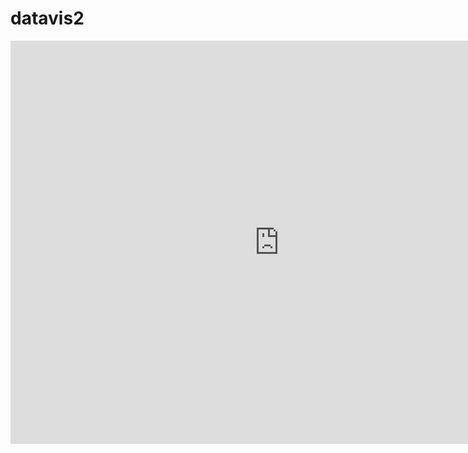 # datavis2
<iframe src="https://data.oecd.org/chart/61I7" width="860" height="645" style="border: 0" mozallowfullscreen="true" webkitallowfullscreen="true" allowfullscreen="true"><a href="https://data.oecd.org/chart/61I7" target="_blank">OECD Chart: General government debt, Total, % of GDP, Annual, 2017</a></iframe>

